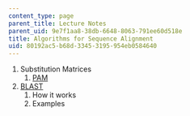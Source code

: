 ```yaml
---
content_type: page
parent_title: Lecture Notes
parent_uid: 9e7f1aa8-38db-6648-8063-791ee60d518e
title: Algorithms for Sequence Alignment
uid: 80192ac5-b68d-3345-3195-954eb0584640
---
```


1.  Substitution Matrices
    1.  [PAM](http://en.wikipedia.org/wiki/Point_accepted_mutation)
2.  [BLAST](http://www.ncbi.nlm.nih.gov/BLAST/)
    1.  How it works
    2.  Examples